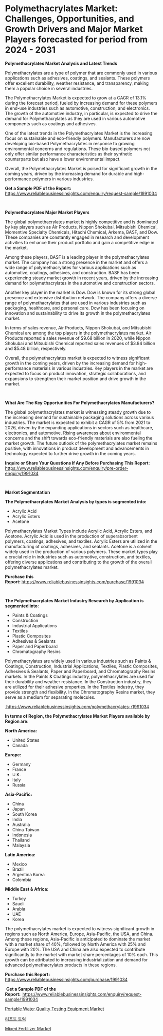 <p><h1>Polymethacrylates Market: Challenges, Opportunities, and Growth Drivers and Major Market Players forecasted for period from 2024 - 2031</h1></p><p><strong>Polymethacrylates Market Analysis and Latest Trends</strong></p>
<p><p>Polymethacrylates are a type of polymer that are commonly used in various applications such as adhesives, coatings, and sealants. These polymers offer excellent durability, weather resistance, and transparency, making them a popular choice in several industries.</p><p>The Polymethacrylates Market is expected to grow at a CAGR of 13.1% during the forecast period, fueled by increasing demand for these polymers in end-use industries such as automotive, construction, and electronics. The growth of the automotive industry, in particular, is expected to drive the demand for Polymethacrylates as they are used in various automotive components such as coatings and adhesives.</p><p>One of the latest trends in the Polymethacrylates Market is the increasing focus on sustainable and eco-friendly polymers. Manufacturers are now developing bio-based Polymethacrylates in response to growing environmental concerns and regulations. These bio-based polymers not only offer similar performance characteristics as their synthetic counterparts but also have a lower environmental impact.</p><p>Overall, the Polymethacrylates Market is poised for significant growth in the coming years, driven by the increasing demand for durable and high-performance polymers in various industries.</p></p>
<p><strong>Get a Sample PDF of the Report:&nbsp;</strong> <a href="https://www.reliablebusinessinsights.com/enquiry/request-sample/1991034">https://www.reliablebusinessinsights.com/enquiry/request-sample/1991034</a></p>
<p>&nbsp;</p>
<p><strong>Polymethacrylates Major Market Players</strong></p>
<p><p>The global polymethacrylates market is highly competitive and is dominated by key players such as Air Products, Nippon Shokubai, Mitsubishi Chemical, Momentive Specialty Chemicals, Hitachi Chemical, Arkema, BASF, and Dow. These companies are constantly engaged in research and development activities to enhance their product portfolio and gain a competitive edge in the market.</p><p>Among these players, BASF is a leading player in the polymethacrylates market. The company has a strong presence in the market and offers a wide range of polymethacrylates for various applications such as automotive, coatings, adhesives, and construction. BASF has been experiencing steady market growth in recent years, driven by the increasing demand for polymethacrylates in the automotive and construction sectors.</p><p>Another key player in the market is Dow. Dow is known for its strong global presence and extensive distribution network. The company offers a diverse range of polymethacrylates that are used in various industries such as packaging, healthcare, and personal care. Dow has been focusing on innovation and sustainability to drive its growth in the polymethacrylates market.</p><p>In terms of sales revenue, Air Products, Nippon Shokubai, and Mitsubishi Chemical are among the top players in the polymethacrylates market. Air Products reported a sales revenue of $9.68 billion in 2020, while Nippon Shokubai and Mitsubishi Chemical reported sales revenues of $3.84 billion and $5.48 billion, respectively.</p><p>Overall, the polymethacrylates market is expected to witness significant growth in the coming years, driven by the increasing demand for high-performance materials in various industries. Key players in the market are expected to focus on product innovation, strategic collaborations, and expansions to strengthen their market position and drive growth in the market.</p></p>
<p>&nbsp;</p>
<p><strong>What Are The Key Opportunities For Polymethacrylates Manufacturers?</strong></p>
<p><p>The global polymethacrylates market is witnessing steady growth due to the increasing demand for sustainable packaging solutions across various industries. The market is expected to exhibit a CAGR of 5% from 2021 to 2026, driven by the expanding applications in sectors such as healthcare, electronics, and automotive. Rising awareness about environmental concerns and the shift towards eco-friendly materials are also fueling the market growth. The future outlook of the polymethacrylates market remains positive, with innovations in product development and advancements in technology expected to further drive growth in the coming years.</p></p>
<p><strong>Inquire or Share Your Questions If Any Before Purchasing This Report:</strong> <a href="https://www.reliablebusinessinsights.com/enquiry/pre-order-enquiry/1991034">https://www.reliablebusinessinsights.com/enquiry/pre-order-enquiry/1991034</a></p>
<p>&nbsp;</p>
<p><strong>Market Segmentation</strong></p>
<p><strong>The Polymethacrylates Market Analysis by types is segmented into:</strong></p>
<p><ul><li>Acrylic Acid</li><li>Acrylic Esters</li><li>Acetone</li></ul></p>
<p><p>Polymethacrylates Market Types include Acrylic Acid, Acrylic Esters, and Acetone. Acrylic Acid is used in the production of superabsorbent polymers, coatings, adhesives, and textiles. Acrylic Esters are utilized in the manufacturing of coatings, adhesives, and sealants. Acetone is a solvent widely used in the production of various polymers. These market types play a crucial role in industries such as automotive, construction, and textiles, offering diverse applications and contributing to the growth of the overall polymethacrylates market.</p></p>
<p><strong>Purchase this Report:&nbsp;</strong><a href="https://www.reliablebusinessinsights.com/purchase/1991034">https://www.reliablebusinessinsights.com/purchase/1991034</a></p>
<p>&nbsp;</p>
<p><strong>The Polymethacrylates Market Industry Research by Application is segmented into:</strong></p>
<p><ul><li>Paints & Coatings</li><li>Construction</li><li>Industrial Applications</li><li>Textiles</li><li>Plastic Composites</li><li>Adhesives & Sealants</li><li>Paper and Paperboard</li><li>Chromatography Resins</li></ul></p>
<p><p>Polymethacrylates are widely used in various industries such as Paints & Coatings, Construction, Industrial Applications, Textiles, Plastic Composites, Adhesives & Sealants, Paper and Paperboard, and Chromatography Resins markets. In the Paints & Coatings industry, polymethacrylates are used for their durability and weather resistance. In the Construction industry, they are utilized for their adhesive properties. In the Textiles industry, they provide strength and flexibility. In the Chromatography Resins market, they serve as a medium for separating molecules.</p></p>
<p><a href="https://www.reliablebusinessinsights.com/polymethacrylates-r1991034">&nbsp;https://www.reliablebusinessinsights.com/polymethacrylates-r1991034</a></p>
<p><strong>In terms of Region, the Polymethacrylates Market Players available by Region are:</strong></p>
<p>
    <p> <strong> North America: </strong>
        <ul>
            <li>United States</li>
            <li>Canada</li>
        </ul>
        </p> 
    <p> <strong> Europe: </strong>
        <ul>
            <li>Germany</li>
            <li>France</li>
            <li>U.K.</li>
            <li>Italy</li>
            <li>Russia</li>
        </ul>
        </p> 
    <p> <strong> Asia-Pacific: </strong>
        <ul>
            <li>China</li>
            <li>Japan</li>
            <li>South Korea</li>
            <li>India</li>
            <li>Australia</li>
            <li>China Taiwan</li>
            <li>Indonesia</li>
            <li>Thailand</li>
            <li>Malaysia</li>
        </ul>
        </p> 
    <p> <strong> Latin America: </strong>
        <ul>
            <li>Mexico</li>
            <li>Brazil</li>
            <li>Argentina Korea</li>
            <li>Colombia</li>
        </ul>
        </p> 
    <p> <strong> Middle East & Africa: </strong>
        <ul>
            <li>Turkey</li>
            <li>Saudi</li>
            <li>Arabia</li>
            <li>UAE</li>
            <li>Korea</li>
        </ul>
    </p>
    </p>
<p><p>The polymethacrylates market is expected to witness significant growth in regions such as North America, Europe, Asia-Pacific, the USA, and China. Among these regions, Asia-Pacific is anticipated to dominate the market with a market share of 40%, followed by North America with 25% and Europe with 20%. The USA and China are also expected to contribute significantly to the market with market share percentages of 10% each. This growth can be attributed to increasing industrialization and demand for advanced polymethacrylates products in these regions.</p></p>
<p><strong>Purchase this Report: </strong><a href="https://www.reliablebusinessinsights.com/purchase/1991034">https://www.reliablebusinessinsights.com/purchase/1991034</a></p>
<p>&nbsp;<strong>Get a Sample PDF of the Report:&nbsp;&nbsp;</strong><a href="https://www.reliablebusinessinsights.com/enquiry/request-sample/1991034">https://www.reliablebusinessinsights.com/enquiry/request-sample/1991034</a></p>
<p><strong></strong></p>
<p><p><a href="https://github.com/tiannaStark1/Market-Research-Report-List-1/blob/main/portable-water-quality-testing-equipment-market.md">Portable Water Quality Testing Equipment Market</a></p><p><a href="https://github.com/AnthonyWratten/Market-Research-Report-List-1/blob/main/23861974919.md">리프트 트럭</a></p><p><a href="https://medium.com/@vrahul.reportprime/global-mixed-fertilizer-market-trends-insights-into-growth-opportunities-and-challenges-forecasted-bf2cedee9bd6">Mixed Fertilizer Market</a></p></p>